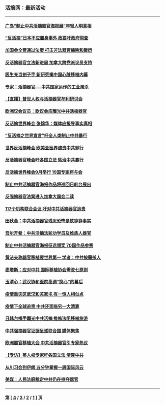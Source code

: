 ### 活摘网：最新活动
---
#### [广岛“制止中共活摘器官海报展”年轻人明真相](../../pages/nf5883/n14053657.md?09060430) 
#### [“反活摘”日本不应置身事外 政要吁政府彻查](../../pages/nf5883/n13971188.md?09060430) 
#### [加国会全票通过法案 打击非法器官摘除和贩运](../../pages/nf5883/n13884924.md?09060430) 
#### [反活摘器官立法新进展 加拿大跨党派议员支持](../../pages/nf5883/n13876061.md?09060430) 
#### [医生充当刽子手 新研究揭中国心脏移植内幕](../../pages/nf5883/n13772291.md?09060430) 
#### [专家：活摘器官──中共国家运作的工业屠杀](../../pages/nf5883/n13761178.md?09060430) 
#### [【直播】普世人权与活摘器官牟利研讨会](../../pages/nf5883/n13425146.md?09060430) 
#### [欧洲议会议员：欧议会应曝光中共活摘器官](../../pages/nf5883/n13336571.md?09060430) 
#### [反活摘世界峰会 张锦华：媒体应报导事实真相](../../pages/nf5883/n13278502.md?09060430) 
#### [“反活摘之世界宣言”吁全人类制止中共暴行](../../pages/nf5883/n13259730.md?09060430) 
#### [世界反活摘峰会 欧美亚医界谴责中共罪行](../../pages/nf5883/n13253550.md?09060430) 
#### [反活摘器官峰会吁各国立法 惩治中共暴行](../../pages/nf5883/n13245052.md?09060430) 
#### [反活摘世界峰会9月举行 19国专家将与会](../../pages/nf5883/n13201492.md?09060430) 
#### [制止中共活摘器官海报作品将巡回日韩台展出](../../pages/nf5883/n13177791.md?09060430) 
#### [反强摘器官法案进入加拿大国会二读](../../pages/nf5883/n13033450.md?09060430) 
#### [117个机构联合会议 吁对中共活摘器官追责](../../pages/nf5883/n12775087.md?09060430) 
#### [田秋堇：中共活摘器官残忍恐怖是铁铮铮事实](../../pages/nf5883/n12702148.md?09060430) 
#### [吾尔开希：中共活摘法轮功学员及维族人器官](../../pages/nf5883/n12693197.md?09060430) 
#### [制止中共活摘器官海报征选颁奖 70国作品参赛](../../pages/nf5883/n12692050.md?09060430) 
#### [黄洁夫称器官移植要世界第一 学者：中共按需杀人](../../pages/nf5883/n12572329.md?09060430) 
#### [麦塔斯：应对中共 国际移植协会需改七原则](../../pages/nf5883/n12514711.md?09060430) 
#### [玉清心：武汉协和医院高调“换心”的幕后](../../pages/nf5883/n12298730.md?09060430) 
#### [疫情重灾区武汉和苏家屯 有一惊人相似点](../../pages/nf5883/n12150824.md?09060430) 
#### [疫情下全球追责 中共还面临另一大清算](../../pages/nf5883/n12070397.md?09060430) 
#### [日韩台携手曝光中共活摘 推修法阻移植旅游](../../pages/nf5883/n11712046.md?09060430) 
#### [中共强摘器官证据呈递联合国 媒体聚焦](../../pages/nf5883/n11546426.md?09060430) 
#### [欧洲器官移植大会 中共活摘器官引专家热议](../../pages/nf5883/n11539095.md?09060430) 
#### [【专访】英人权专家吁各国立法 清算中共](../../pages/nf5883/n11367315.md?09060430) 
#### [从川习会到伊朗 五分钟掌握一周国际风云](../../pages/nf5883/n11338520.md?09060430) 
#### [美媒：人民法庭裁定中共仍在掠夺器官](../../pages/nf5883/n11334897.md?09060430) 

---
#### 第 [ [4](./4.md?09060430) / [3](./3.md?09060430) / [2](./2.md?09060430) / [1](./1.md?09060430) ] 页
